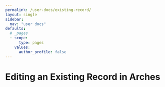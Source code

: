 ```yaml
---
permalink: /user-docs/existing-record/
layout: single
sidebar:
  nav: "user docs"
defaults:
  # _pages
  - scope:
      type: pages
    values:
      author_profile: false
---
```

# Editing an Existing Record in Arches
